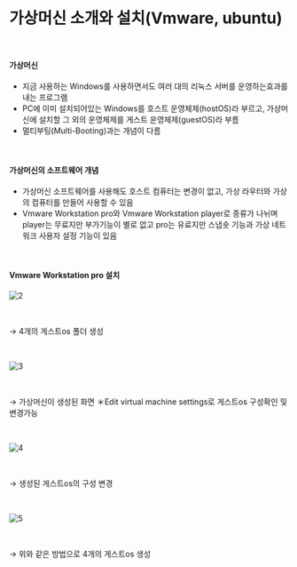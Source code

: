 # 가상머신 소개와 설치(Vmware, ubuntu)


<br>

#### 가상머신

- 지금 사용하는 Windows를 사용하면서도 여러 대의 리눅스 서버를 운영하는효과를 내는 프로그램
- PC에 이미 설치되어있는 Windows를 호스트 운영체제(hostOS)라 부르고, 가상머신에 설치할 그 외의 운영체제를 게스트 운영체제(guestOS)라 부름
- 멀티부팅(Multi-Booting)과는 개념이 다름

<br>

#### 가상머신의 소프트웨어 개념

- 가상머신 소프트웨어를 사용해도 호스트 컴퓨터는 변경이 없고, 가상 라우터와 가상의 컴퓨터를 만들어 사용할 수 있음
- Vmware Workstation pro와 Vmware Workstation player로 종류가 나뉘며 player는 무료지만 부가기능이 별로 없고 
pro는 유료지만 스냅숏 기능과 가상 네트워크 사용자 설정 기능이 있음

<br>

#### Vmware Workstation pro 설치


![2](https://user-images.githubusercontent.com/84123877/159231740-93071b9d-eb77-45d0-aaa0-23208b504a3a.PNG)

<br> 

→ 4개의 게스트os 폴더 생성  

<br>

![3](https://user-images.githubusercontent.com/84123877/159232386-a936b151-d940-45e4-844c-a01b5c4dbcfb.PNG)

<br>

→ 가상머신이 생성된 화면
  ＊Edit virtual machine settings로 게스트os 구성확인 및 변경가능
  
<br>
  
![4](https://user-images.githubusercontent.com/84123877/159232563-866e0b7b-6246-472c-92b3-da0572e2bc4a.PNG)

<br>

→ 생성된 게스트os의 구성 변경

<br>

![5](https://user-images.githubusercontent.com/84123877/159232568-bdd30d07-5645-4423-8d98-1c95882f2070.PNG)

<br>

→ 위와 같은 방법으로 4개의 게스트os 생성

<br>


```
